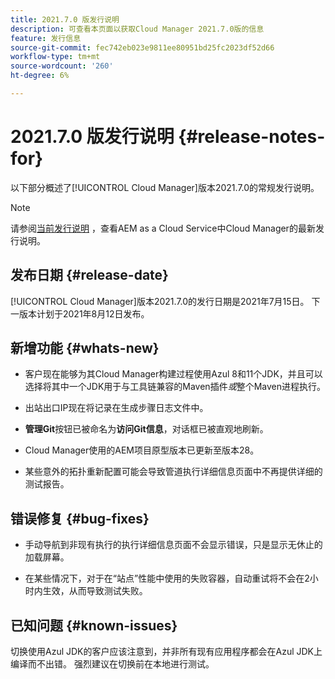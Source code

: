 ```yaml
---
title: 2021.7.0 版发行说明
description: 可查看本页面以获取Cloud Manager 2021.7.0版的信息
feature: 发行信息
source-git-commit: fec742eb023e9811ee80951bd25fc2023df52d66
workflow-type: tm+mt
source-wordcount: '260'
ht-degree: 6%

---
```


# 2021.7.0 版发行说明 {#release-notes-for}

以下部分概述了[!UICONTROL Cloud Manager]版本2021.7.0的常规发行说明。

>[!NOTE]
>请参阅[当前发行说明](https://experienceleague.adobe.com/docs/experience-manager-cloud-service/onboarding/getting-access/release-notes-cloud-manager/release-notes-cm-current.html?lang=en#getting-access) ，查看AEM as a Cloud Service中Cloud Manager的最新发行说明。

## 发布日期 {#release-date}

[!UICONTROL Cloud Manager]版本2021.7.0的发行日期是2021年7月15日。
下一版本计划于2021年8月12日发布。

## 新增功能 {#whats-new}

* 客户现在能够为其Cloud Manager构建过程使用Azul 8和11个JDK，并且可以选择将其中一个JDK用于与工具链兼容的Maven插件&#x200B;*或*&#x200B;整个Maven进程执行。

* 出站出口IP现在将记录在生成步骤日志文件中。

* **管理Git**&#x200B;按钮已被命名为&#x200B;**访问Git信息**，对话框已被直观地刷新。

* Cloud Manager使用的AEM项目原型版本已更新至版本28。

* 某些意外的拓扑重新配置可能会导致管道执行详细信息页面中不再提供详细的测试报告。

## 错误修复 {#bug-fixes}

* 手动导航到非现有执行的执行详细信息页面不会显示错误，只是显示无休止的加载屏幕。

* 在某些情况下，对于在“站点”性能中使用的失败容器，自动重试将不会在2小时内生效，从而导致测试失败。

## 已知问题 {#known-issues}

切换使用Azul JDK的客户应该注意到，并非所有现有应用程序都会在Azul JDK上编译而不出错。 强烈建议在切换前在本地进行测试。